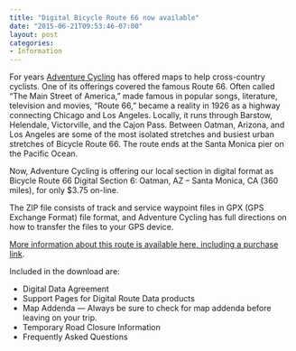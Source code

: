 ```yaml
---
title: "Digital Bicycle Route 66 now available"
date: "2015-06-21T09:53:46-07:00"
layout: post
categories:
- Information
---
```


For years [Adventure Cycling](https://www.adventurecycling.org/) has offered maps to help cross-country cyclists. One of its offerings covered the famous Route 66. Often called “The Main Street of America,” made famous in popular songs, literature, television and movies, “Route 66,” became a reality in 1926 as a highway connecting Chicago and Los Angeles. Locally, it runs through Barstow, Helendale, Victorville, and the Cajon Pass. Between Oatman, Arizona, and Los Angeles are some of the most isolated stretches and busiest urban stretches of Bicycle Route 66. The route ends at the Santa Monica pier on the Pacific Ocean.

Now, Adventure Cycling is offering our local section in digital format as Bicycle Route 66 Digital Section 6: Oatman, AZ – Santa Monica, CA (360 miles), for only $3.75 on-line.

The ZIP file consists of track and service waypoint files in GPX (GPS Exchange Format) file format, and Adventure Cycling has full directions on how to transfer the files to your GPS device.

[More information about this route is available here, including a purchase link](https://www.adventurecycling.org/routes-and-maps/adventure-cycling-route-network/bicycle-route-66/).

Included in the download are:

- Digital Data Agreement
- Support Pages for Digital Route Data products
- Map Addenda — Always be sure to check for map addenda before leaving on your trip.
- Temporary Road Closure Information
- Frequently Asked Questions